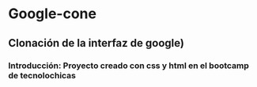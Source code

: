 # Google-cone 
## Clonación de la interfaz de google)
### Introducción: Proyecto creado con css y html  en el bootcamp de tecnolochicas


